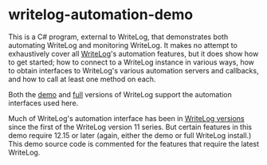 # writelog-automation-demo
This is a C# program, external to WriteLog, that demonstrates both automating WriteLog and monitoring WriteLog.
It makes no attempt to exhaustively cover all <a href="http://writelog.com">WriteLog</a>'s automation features, but it does show how to get
started; how to connect to a WriteLog instance in various ways, how to obtain interfaces to WriteLog's various
automation servers and callbacks, and how to call at least one method on each.

Both the <a href='http://writelog.com/demo'>demo</a> and <a href='http://writelog.com/ordering'>full</a> versions of WriteLog support the automation interfaces used here. 

Much of WriteLog's automation interface has been in <a href="https://writelog.com/notes/revision-history-version-12">WriteLog versions</a>
since the first of the WriteLog version 11 series. 
But certain features in this demo require 12.15 or later (again, either the demo or full WriteLog install.) This demo
source code is commented for the features that require the latest WriteLog.
